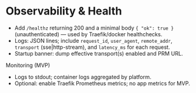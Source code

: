 # Observability & Health

- Add `/healthz` returning 200 and a minimal body `{ "ok": true }` (unauthenticated) — used by Traefik/docker healthchecks.
- Logs: JSON lines; include `request_id`, `user_agent`, `remote_addr`, `transport` (sse|http-stream), and `latency_ms` for each request.
- Startup banner: dump effective transport(s) enabled and PRM URL.

Monitoring (MVP)
- Logs to stdout; container logs aggregated by platform.
- Optional: enable Traefik Prometheus metrics; no app metrics for MVP.
